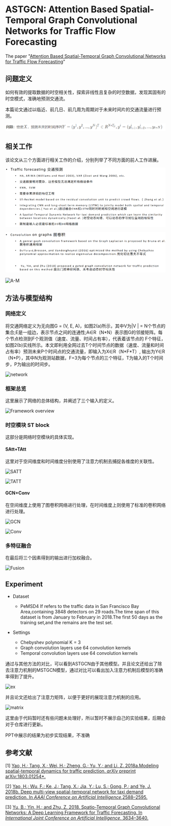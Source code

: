 # ASTGCN: Attention Based Spatial-Temporal Graph Convolutional Networks for Traffic Flow Forecasting

The paper "[Attention Based Spatial-Temporal Graph Convolutional Networks for Traffic Flow Forecasting]()"

## 问题定义

如何有效的提取数据的时空相关性，探索非线性且复杂的时空数据，发现其固有的时空模式，准确地预测交通流。

本篇论文通过以临近、前几日、前几周为周期对于未来时间片的交通流量进行预测。

![image-20200329142010326](https://github.com/Knowledge-Precipitation-Tribe/ASTGCN-pytorch/blob/master/ppt/images/problem_init.png)

## 相关工作

该论文从三个方面进行相关工作的介绍，分别列举了不同方面的前人工作进展。

![t-f](https://github.com/Knowledge-Precipitation-Tribe/ASTGCN-pytorch/blob/master/ppt/images/Traffic_forecasting.png)

![c-o-g](https://github.com/Knowledge-Precipitation-Tribe/ASTGCN-pytorch/blob/master/ppt/images/Convolution_on_graph.png)

![A-M](https://github.com/Knowledge-Precipitation-Tribe/ASTGCN-pytorch/tree/master/ppt/images/Attention_mechanism.png)

## 方法与模型结构

### 网络定义

将交通网络定义为无向图G = (V, E, A)，如图2(a)所示，其中V为|V | = N个节点的集合;E是一组边，表示节点之间的连通性;A∈R（N\*N）表示图G的邻接矩阵。每个节点检测到F个观测值（速度、流量、时间占有率），代表着该节点的 F个特征，如图2(b)实线所示。本文即利用全网过去T个时间节点的数据（速度、流量和时间占有率）预测未来P个时间点的交通流量，即输入为X∈R（N\*F\*T）, 输出为Y∈R（N\*P），其中N为观测站数据，F=3为每个节点的三个特征，T为输入的T个时间步，P为输出的时间步。

![network](https://github.com/Knowledge-Precipitation-Tribe/ASTGCN-pytorch/tree/master/ppt/images/network.png)

### 框架总览

这里展示了网络的总体结构，并阐述了三个输入的定义。

![Framework overview](https://github.com/Knowledge-Precipitation-Tribe/ASTGCN-pytorch/tree/master/ppt/images/framework_overview.png)

### 时空模块 ST block

这部分是网络时空模块的具体实现。

#### SAtt+TAtt

这里对于空间维度和时间维度分别使用了注意力机制去捕捉各维度的关联性。

![SATT](https://github.com/Knowledge-Precipitation-Tribe/ASTGCN-pytorch/tree/master/ppt/images/satt.png)

![TATT](https://github.com/Knowledge-Precipitation-Tribe/ASTGCN-pytorch/tree/master/ppt/images/tatt.png)

#### GCN+Conv

在空间维度上使用了图卷积网络进行处理，在时间维度上则使用了标准的卷积网络进行处理。

![GCN](https://github.com/Knowledge-Precipitation-Tribe/ASTGCN-pytorch/tree/master/ppt/images/gcn.png)

![Conv](https://github.com/Knowledge-Precipitation-Tribe/ASTGCN-pytorch/tree/master/ppt/images/Conv.png)

### 多特征融合

在最后将三个因素得到的输出进行加权融合。

![Fusion](https://github.com/Knowledge-Precipitation-Tribe/ASTGCN-pytorch/tree/master/ppt/imagesfusion.png)

## Experiment

- Dataset

  - PeMSD4
    If refers to the traffic data in San Francisco Bay Area,containing 3848 detectors on 29 roads.The time  span of this dataset is from January to February in 2018.The first 50 days as the training set,and the remains are the test set.

- Settings
  
    - Chebyshev polynomial K = 3
    - Graph convolution layers use 64 convolution kernels
    - Temporal convolution layers use 64 convolution kernels
    

通过与其他方法的对比，可以看到ASTGCN由于其他模型。并且论文还给出了除去注意力机制的MSTGCN模型，通过对比可以看出加入注意力机制后模型的准确率得到了提升。

![ex](https://github.com/Knowledge-Precipitation-Tribe/ASTGCN-pytorch/tree/master/ppt/images/ex_picture.png)

并且论文还给出了注意力矩阵，以便于更好的展现注意力机制的应用。

![matrix](https://github.com/Knowledge-Precipitation-Tribe/ASTGCN-pytorch/tree/master/ppt/images/satt-matrix.png)

这里由于代码暂时还有些问题未处理好，所以暂时不展示自己的实验结果，后期会对于仓库进行更新。

PPT中展示的结果为初步实现结果，不准确

## 参考文献

[1] [Yao, H.; Tang, X.; Wei, H.; Zheng, G.; Yu, Y.; and Li, Z. 2018a.Modeling spatial-temporal dynamics for traffic prediction. *arXiv*  preprint arXiv:1803.01254*.](https://www.researchgate.net/profile/Huaxiu_Yao/publication/323570926_Modeling_Spatial-Temporal_Dynamics_for_Traffic_Prediction/links/5b1e23ea45851587f29f6a61/Modeling-Spatial-Temporal-Dynamics-for-Traffic-Prediction.pdf)

[2] [Yao, H.; Wu, F.; Ke, J.; Tang, X.; Jia, Y.; Lu, S.; Gong, P.; and Ye, J. 2018b. Deep multi-view spatial-temporal network for taxi demand prediction. In *AAAI Conference on Artificial Intelligence*,2588–2595.](https://www.aaai.org/ocs/index.php/AAAI/AAAI18/paper/viewPaper/16069)

[3] [Yu, B.; Yin, H.; and Zhu, Z. 2018. Spatio-Temporal Graph Convolutional Networks: A Deep Learning Framework for Traffic Forecasting. In *International Joint Conference on Artificial Intelligence*, 3634–3640.](https://arxiv.org/abs/1709.04875)

